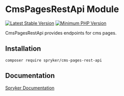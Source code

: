 # CmsPagesRestApi Module
[![Latest Stable Version](https://poser.pugx.org/spryker/cms-pages-rest-api/v/stable.svg)](https://packagist.org/packages/spryker/cms-pages-rest-api)
[![Minimum PHP Version](https://img.shields.io/badge/php-%3E%3D%208.2-8892BF.svg)](https://php.net/)

CmsPagesRestApi provides endpoints for cms pages.

## Installation

```
composer require spryker/cms-pages-rest-api
```

## Documentation

[Spryker Documentation](https://docs.spryker.com)

